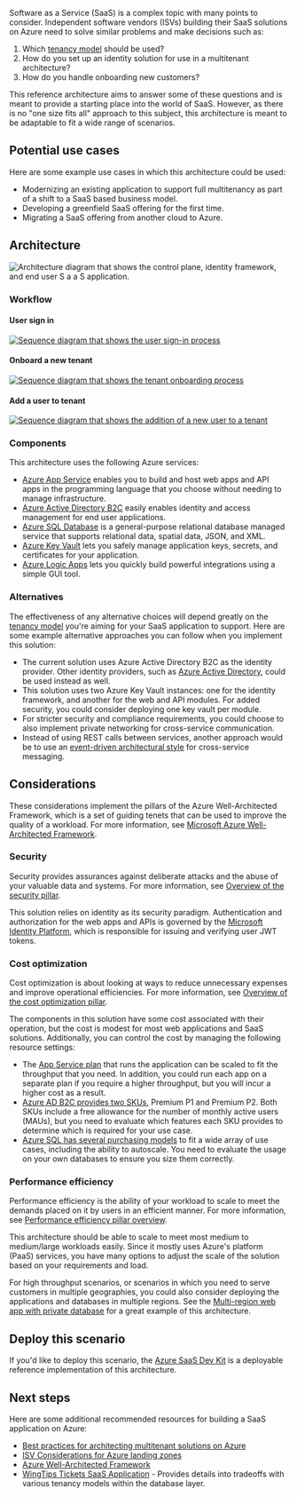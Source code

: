 Software as a Service (SaaS) is a complex topic with many points to consider. Independent software vendors (ISVs) building their SaaS solutions on Azure need to solve similar problems and make decisions such as:

1. Which [tenancy model](../../guide/multitenant/considerations/tenancy-models.yml) should be used?
1. How do you set up an identity solution for use in a multitenant architecture?
1. How do you handle onboarding new customers?

This reference architecture aims to answer some of these questions and is meant to provide a starting place into the world of SaaS. However, as there is no "one size fits all" approach to this subject, this architecture is meant to be adaptable to fit a wide range of scenarios.

## Potential use cases

Here are some example use cases in which this architecture could be used:

- Modernizing an existing application to support full multitenancy as part of a shift to a SaaS based business model.
- Developing a greenfield SaaS offering for the first time.
- Migrating a SaaS offering from another cloud to Azure.

## Architecture

![Architecture diagram that shows the control plane, identity framework, and end user S a a S application.](./media/architecture-saas-starter-app.png)

### Workflow

#### User sign in

[ ![Sequence diagram that shows the user sign-in process](./media/saas-starter-app-sequence-diagram-sign-in.png)](./media/saas-starter-app-sequence-diagram-sign-in.png#lightbox)

#### Onboard a new tenant

[ ![Sequence diagram that shows the tenant onboarding process](./media/saas-starter-app-sequence-diagram-onboarding.png)](./media/saas-starter-app-sequence-diagram-onboarding.png#lightbox)

#### Add a user to tenant

[ ![Sequence diagram that shows the addition of a new user to a tenant](./media/saas-starter-app-sequence-diagram-add-user.png)](./media/saas-starter-app-sequence-diagram-add-user.png)

### Components

This architecture uses the following Azure services:

- [Azure App Service](https://azure.microsoft.com/services/app-service) enables you to build and host web apps and API apps in the programming language that you choose without needing to manage infrastructure.
- [Azure Active Directory B2C](https://azure.microsoft.com/services/active-directory/external-identities/b2c/) easily enables identity and access management for end user applications.
- [Azure SQL Database](https://azure.microsoft.com/products/azure-sql/database/) is a general-purpose relational database managed service that supports relational data, spatial data, JSON, and XML.
- [Azure Key Vault](https://azure.microsoft.com/services/key-vault/) lets you safely manage application keys, secrets, and certificates for your application.
- [Azure Logic Apps](https://azure.microsoft.com/services/logic-apps/) lets you quickly build powerful integrations using a simple GUI tool.

### Alternatives

The effectiveness of any alternative choices will depend greatly on the [tenancy model](../../guide/multitenant/considerations/tenancy-models.yml) you're aiming for your SaaS application to support. Here are some example alternative approaches you can follow when you implement this solution:

- The current solution uses Azure Active Directory B2C as the identity provider. Other identity providers, such as [Azure Active Directory](https://azure.microsoft.com/services/active-directory/), could be used instead as well.
- This solution uses two Azure Key Vault instances: one for the identity framework, and another for the web and API modules. For added security, you could consider deploying one key vault per module.
- For stricter security and compliance requirements, you could choose to also implement private networking for cross-service communication.
- Instead of using REST calls between services, another approach would be to use an [event-driven architectural style](https://docs.microsoft.com/azure/architecture/guide/architecture-styles/event-driven) for cross-service messaging.

## Considerations

These considerations implement the pillars of the Azure Well-Architected Framework, which is a set of guiding tenets that can be used to improve the quality of a workload. For more information, see [Microsoft Azure Well-Architected Framework](/azure/architecture/framework).

### Security

Security provides assurances against deliberate attacks and the abuse of your valuable data and systems. For more information, see [Overview of the security pillar](/azure/architecture/framework/security/overview).

This solution relies on identity as its security paradigm. Authentication and authorization for the web apps and APIs is governed by the [Microsoft Identity Platform](/azure/active-directory/develop/v2-overview), which is responsible for issuing and verifying user JWT tokens.

### Cost optimization

Cost optimization is about looking at ways to reduce unnecessary expenses and improve operational efficiencies. For more information, see [Overview of the cost optimization pillar](/azure/architecture/framework/cost/overview).

The components in this solution have some cost associated with their operation, but the cost is modest for most web applications and SaaS solutions. Additionally, you can control the cost by managing the following resource settings:

- The [App Service plan](/azure/app-service/overview-hosting-plans) that runs the application can be scaled to fit the throughput that you need. In addition, you could run each app on a separate plan if you require a higher throughput, but you will incur a higher cost as a result.
- [Azure AD B2C provides two SKUs](https://azure.microsoft.com/pricing/details/active-directory/external-identities/), Premium P1 and Premium P2. Both SKUs include a free allowance for the number of monthly active users (MAUs), but you need to evaluate which features each SKU provides to determine which is required for your use case.
- [Azure SQL has several purchasing models](/azure/azure-sql/database/purchasing-models) to fit a wide array of use cases, including the ability to autoscale. You need to evaluate the usage on your own databases to ensure you size them correctly.

### Performance efficiency

Performance efficiency is the ability of your workload to scale to meet the demands placed on it by users in an efficient manner. For more information, see [Performance efficiency pillar overview](/azure/architecture/framework/scalability/overview).

This architecture should be able to scale to meet most medium to medium/large workloads easily. Since it mostly uses Azure's platform (PaaS) services, you have many options to adjust the scale of the solution based on your requirements and load. 

For high throughput scenarios, or scenarios in which you need to serve customers in multiple geographies, you could also consider deploying the applications and databases in multiple regions. See the [Multi-region web app with private database](../sql-failover/app-service-private-sql-multi-region.yml) for a great example of this architecture.

## Deploy this scenario

If you'd like to deploy this scenario, the [Azure SaaS Dev Kit](https://github.com/Azure/azure-saas) is a deployable reference implementation of this architecture.

## Next steps

Here are some additional recommended resources for building a SaaS application on Azure:

- [Best practices for architecting multitenant solutions on Azure](../../guide/multitenant/overview.md)
- [ISV Considerations for Azure landing zones](/azure/cloud-adoption-framework/ready/landing-zone/isv-landing-zone)
- [Azure Well-Architected Framework](/azure/architecture/framework/)
- [WingTips Tickets SaaS Application](/azure/azure-sql/database/saas-tenancy-welcome-wingtip-tickets-app) - Provides details into tradeoffs with various tenancy models within the database layer.